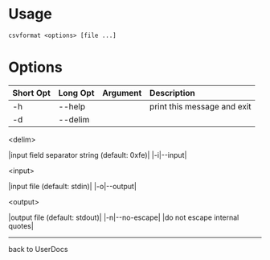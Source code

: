 # Usage #

`csvformat <options> [file ...]`



# Options #
|**Short Opt**|**Long Opt**|**Argument**|**Description**|
|:------------|:-----------|:-----------|:--------------|
|-h|--help|  |print this message and exit|
|-d|--delim|

&lt;delim&gt;

 |input field separator string (default: 0xfe)|
|-i|--input|

&lt;input&gt;

 |input file (default: stdin)|
|-o|--output|

&lt;output&gt;

 |output file (default: stdout)|
|-n|--no-escape|  |do not escape internal quotes|


---

back to UserDocs